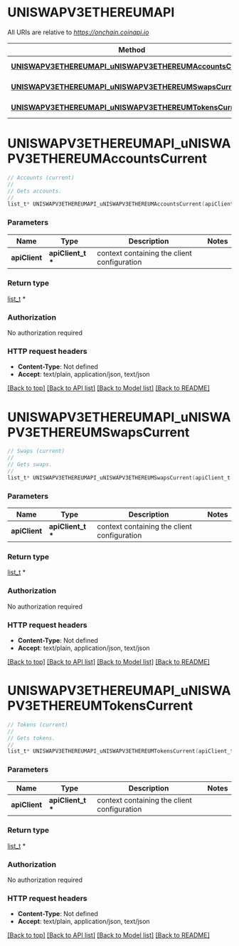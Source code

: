 # UNISWAPV3ETHEREUMAPI

All URIs are relative to *https://onchain.coinapi.io*

Method | HTTP request | Description
------------- | ------------- | -------------
[**UNISWAPV3ETHEREUMAPI_uNISWAPV3ETHEREUMAccountsCurrent**](UNISWAPV3ETHEREUMAPI.md#UNISWAPV3ETHEREUMAPI_uNISWAPV3ETHEREUMAccountsCurrent) | **GET** /dapps/uniswap_v3_ethereum/accounts/current | Accounts (current)
[**UNISWAPV3ETHEREUMAPI_uNISWAPV3ETHEREUMSwapsCurrent**](UNISWAPV3ETHEREUMAPI.md#UNISWAPV3ETHEREUMAPI_uNISWAPV3ETHEREUMSwapsCurrent) | **GET** /dapps/uniswap_v3_ethereum/swaps/current | Swaps (current)
[**UNISWAPV3ETHEREUMAPI_uNISWAPV3ETHEREUMTokensCurrent**](UNISWAPV3ETHEREUMAPI.md#UNISWAPV3ETHEREUMAPI_uNISWAPV3ETHEREUMTokensCurrent) | **GET** /dapps/uniswap_v3_ethereum/tokens/current | Tokens (current)


# **UNISWAPV3ETHEREUMAPI_uNISWAPV3ETHEREUMAccountsCurrent**
```c
// Accounts (current)
//
// Gets accounts.
//
list_t* UNISWAPV3ETHEREUMAPI_uNISWAPV3ETHEREUMAccountsCurrent(apiClient_t *apiClient);
```

### Parameters
Name | Type | Description  | Notes
------------- | ------------- | ------------- | -------------
**apiClient** | **apiClient_t \*** | context containing the client configuration |

### Return type

[list_t](uniswap_v3_ethereum_account_dto.md) *


### Authorization

No authorization required

### HTTP request headers

 - **Content-Type**: Not defined
 - **Accept**: text/plain, application/json, text/json

[[Back to top]](#) [[Back to API list]](../README.md#documentation-for-api-endpoints) [[Back to Model list]](../README.md#documentation-for-models) [[Back to README]](../README.md)

# **UNISWAPV3ETHEREUMAPI_uNISWAPV3ETHEREUMSwapsCurrent**
```c
// Swaps (current)
//
// Gets swaps.
//
list_t* UNISWAPV3ETHEREUMAPI_uNISWAPV3ETHEREUMSwapsCurrent(apiClient_t *apiClient);
```

### Parameters
Name | Type | Description  | Notes
------------- | ------------- | ------------- | -------------
**apiClient** | **apiClient_t \*** | context containing the client configuration |

### Return type

[list_t](uniswap_v3_ethereum_swap_dto.md) *


### Authorization

No authorization required

### HTTP request headers

 - **Content-Type**: Not defined
 - **Accept**: text/plain, application/json, text/json

[[Back to top]](#) [[Back to API list]](../README.md#documentation-for-api-endpoints) [[Back to Model list]](../README.md#documentation-for-models) [[Back to README]](../README.md)

# **UNISWAPV3ETHEREUMAPI_uNISWAPV3ETHEREUMTokensCurrent**
```c
// Tokens (current)
//
// Gets tokens.
//
list_t* UNISWAPV3ETHEREUMAPI_uNISWAPV3ETHEREUMTokensCurrent(apiClient_t *apiClient);
```

### Parameters
Name | Type | Description  | Notes
------------- | ------------- | ------------- | -------------
**apiClient** | **apiClient_t \*** | context containing the client configuration |

### Return type

[list_t](uniswap_v3_ethereum_token_dto.md) *


### Authorization

No authorization required

### HTTP request headers

 - **Content-Type**: Not defined
 - **Accept**: text/plain, application/json, text/json

[[Back to top]](#) [[Back to API list]](../README.md#documentation-for-api-endpoints) [[Back to Model list]](../README.md#documentation-for-models) [[Back to README]](../README.md)

